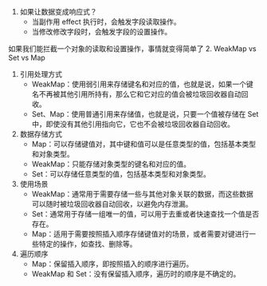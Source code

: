 1. 如果让数据变成响应式？
    - 当副作用 effect 执行时，会触发字段读取操作。
    - 当修改修改字段时，会触发字段的设置操作。

如果我们能拦截一个对象的读取和设置操作，事情就变得简单了
2. WeakMap vs Set vs Map
   1. 引用处理方式
       - WeakMap：使用弱引用来存储键名和对应的值，也就是说，如果一个键名不再被其他引用所持有，那么它和它对应的值会被垃圾回收器自动回收。
       - Set、Map：使用普通引用来存储值，也就是说，只要一个值被存储在 Set 中，即使没有其他引用指向它，它也不会被垃圾回收器自动回收。
   2. 数据存储方式
       - Map：可以存储键值对，其中键和值可以是任意类型的值，包括基本类型和对象类型。
       - WeakMap：只能存储对象类型的键名和对应的值。
       - Set：可以存储任意类型的值，包括基本类型和对象类型。
   3. 使用场景
       - WeakMap：通常用于需要存储一些与其他对象关联的数据，而这些数据可以随时被垃圾回收器自动回收，以避免内存泄漏。
       - Set：通常用于存储一组唯一的值，可以用于去重或者快速查找一个值是否存在。
       - Map：适用于需要按照插入顺序存储键值对的场景，或者需要对键进行一些特定的操作，如查找、删除等。
   4. 遍历顺序
       - Map：保留插入顺序，即按照插入的顺序进行遍历。
       - WeakMap 和 Set：没有保留插入顺序，遍历时的顺序是不确定的。
